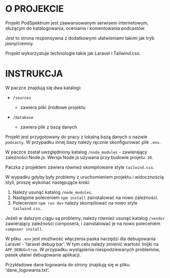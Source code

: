 # O PROJEKCIE

Projekt PodSpektrum jest zaawansowanym serwisem internetowym, służącym do katalogowania, oceniania i komentowania podcastów.

Jest to strona responsywna z dodatkowymi ułatwieniami takimi jak tryb jasny/ciemny.

Projekt wykorzystuje technologie takie jak Laravel i Tailwind.css.

# INSTRUKCJA

W paczce znajdują się dwa katalogi:

- `/sources`
    - zawiera pliki źródłowe projektu

- `/database`
    - zawiera plik z bazą danych

Projekt jest przygotowany do pracy z lokalną bazą danych o nazwie `podcasty`. W przypadku innej bazy należy ręcznie skonfigurować plik `.env`.

W paczce został uwzględniony katalog `/node_modules` - zawierający zależności Node.js. Wersja Node.js używana przy budowie projetu: `20`.

Paczka z projektem zawiera również skompilowane style `tailwind.css`.

W wypadku gdyby były problemy z uruchomieniem projektu i widocznością styli, proszę wykonać następujące kroki:

1. Należy usunąć katalog `/node_modules`.
2. Następnie poleceniem `npm install` zainstalować na nowo zależności.
3. Poleceniem `npm run dev` należy skompilować na nowo style `tailwind.css`.

Jeżeli w dalszym ciągu są problemy, należy również usunąć katalog `/vendor` zawierający zależności composera, i zainstalować je na nowo poleceniem `composer install`.

W pliku `.env` jest możliwość włączenia paska narzędzi dla debugowania Laravel - 'laravel debug bar'. W tym celu należy zmienić wartość linijki na `APP_DEBUG=true`. W przypadku wystąpienia niespodziewanych problemów, pasek ułatwi debugowanie aplikacji.

Przykładowe dane logowania do strony znajdują się w pliku 'dane_logowania.txt'.

